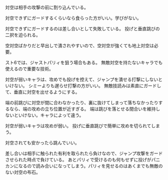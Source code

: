 対空は相手の攻撃の前に割り込んでいる。

対空できずにガードするくらいなら食らった方がいい。学びがない。

対空できずにガードするのは差し合いとして失敗している。
投げと垂直跳びの二択を迫られる。

空対空ばかりだと早出しで潰されやすいので、空対空が強くても地上対空は必要。

スト6では、ジャストパリィを狙う場合もある。
無敵対空を持たないキャラでも使えるので重要な技術。

対空が弱いキャラは、攻めでも投げを控えて、ジャンプを潰せる打撃にしないといけない。
シミーよりも遅らせ打撃の方がいい。
無敵技読みは素直にガードして、垂直に対空を出せるようにする。

端の前跳びに対空が間に合わなかったり、裏に抜けてしまって落ちなかったりするなら、端の攻めの立ち位置が近すぎる。
端は跳びを落とせる間合いを維持しないといけない。キャラによって違う。

対空が弱いキャラは攻めが弱い。
投げに垂直跳びで簡単に攻めを切られてしまう。

対空されても安かったら跳んでいい。

差し合いは相手に触られた有利を取られたら負けなので、ジャンプ攻撃をガードさせられた時点で負けている。
あとパリィで受けるのも何もせずに投げがパニカンになるので読み合いになってしまう。パリィを見せるのはあくまでも無敵のない対空の布石。
